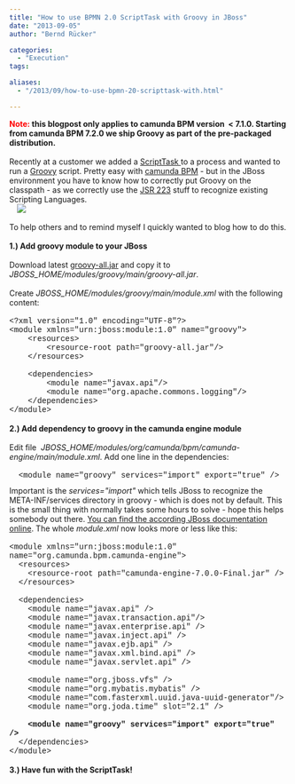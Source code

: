 ```yaml
---
title: "How to use BPMN 2.0 ScriptTask with Groovy in JBoss"
date: "2013-09-05"
author: "Bernd Rücker"

categories:
  - "Execution"
tags: 

aliases:
  - "/2013/09/how-to-use-bpmn-20-scripttask-with.html"

---
```


<div>
<b><span style="color: red;">Note: </span>this blogpost only applies to camunda BPM version &nbsp;&lt; 7.1.0. Starting from camunda BPM 7.2.0 we ship Groovy as part of the pre-packaged distribution.</b><br />
<br />
Recently at a customer we added a <a href="http://docs.camunda.org/latest/api-references/bpmn20/#tasks-script-task">ScriptTask </a>to a process and wanted to run a <a href="http://groovy.codehaus.org/">Groovy</a> script. Pretty easy with <a href="http://www.camunda.org/">camunda BPM</a> - but in the JBoss environment you have to know how to correctly put Groovy on the classpath - as we correctly use the <a href="http://www.jcp.org/en/jsr/detail?id=223">JSR 223</a> stuff to recognize existing Scripting Languages.<br />
<a href="http://1.bp.blogspot.com/-xHla-e8c-Hk/Uii-3TdHHtI/AAAAAAAAAFw/e7wxsEuH1wM/s1600/ScriptTask_Groovy.png" imageanchor="1" style="margin-left: 1em; margin-right: 1em; text-align: center;"><img border="0" src="http://1.bp.blogspot.com/-xHla-e8c-Hk/Uii-3TdHHtI/AAAAAAAAAFw/e7wxsEuH1wM/s1600/ScriptTask_Groovy.png" /></a><br />
<br />
To help others and to remind myself I quickly wanted to blog how to do this.<br />
<a name='more'></a><br />
<div>
<b>1.) Add groovy module to your JBoss</b></div>
<div>
<div>
<br /></div>
</div>
<div>
Download latest <a href="http://mvnrepository.com/artifact/org.codehaus.groovy/groovy-all">groovy-all.jar</a> and copy it to <i>JBOSS_HOME/modules/groovy/main/groovy-all.jar</i>.</div>
<div>
<br />
Create&nbsp;<i>JBOSS_HOME/modules/groovy/main/module.xml</i> with the following content:</div>
<br />
<div class="MsoNormal">
<span style="font-family: Courier New, Courier, monospace;">&lt;?xml version="1.0"
encoding="UTF-8"?&gt;<o:p></o:p></span></div>
<div>
<div class="MsoNormal">
<span style="font-family: Courier New, Courier, monospace;">&lt;module
xmlns="urn:jboss:module:1.0" name="groovy"&gt;<o:p></o:p></span></div>
<div class="MsoNormal">
<span style="font-family: Courier New, Courier, monospace;">&nbsp;&nbsp;&nbsp; &lt;resources&gt;<o:p></o:p></span></div>
<div class="MsoNormal">
<span style="font-family: Courier New, Courier, monospace;">&nbsp;&nbsp;&nbsp;&nbsp;&nbsp;&nbsp;&nbsp;
&lt;resource-root path="groovy-all.jar"/&gt;<o:p></o:p></span></div>
<div class="MsoNormal">
<span style="font-family: Courier New, Courier, monospace;">&nbsp;&nbsp;&nbsp;
&lt;/resources&gt;<o:p></o:p></span></div>
<div class="MsoNormal">
<span style="font-family: Courier New, Courier, monospace;">&nbsp;&nbsp;&nbsp;&nbsp;&nbsp;&nbsp;&nbsp;
<o:p></o:p></span></div>
<div class="MsoNormal">
<span style="font-family: Courier New, Courier, monospace;">&nbsp;&nbsp;&nbsp;
&lt;dependencies&gt;<o:p></o:p></span></div>
<div class="MsoNormal">
<span style="font-family: Courier New, Courier, monospace;">&nbsp;&nbsp;&nbsp;&nbsp;&nbsp;&nbsp;&nbsp;
&lt;module name="javax.api"/&gt;<o:p></o:p></span></div>
<div class="MsoNormal">
<span style="font-family: Courier New, Courier, monospace;">&nbsp;&nbsp;&nbsp;&nbsp;&nbsp;&nbsp;&nbsp;
&lt;module name="org.apache.commons.logging"/&gt;<o:p></o:p></span></div>
<div class="MsoNormal">
<span style="font-family: Courier New, Courier, monospace;">&nbsp;&nbsp;&nbsp;
&lt;/dependencies&gt;<o:p></o:p></span></div>
<div class="MsoNormal">
<span style="font-family: Courier New, Courier, monospace;">&lt;/module&gt;</span><span style="font-family: &quot;Arial&quot;,&quot;sans-serif&quot;; font-size: 10.0pt; mso-fareast-font-family: &quot;Times New Roman&quot;;"><o:p></o:p></span></div>
<div class="MsoNormal">
<span style="font-family: inherit;"><br /></span></div>
<div class="MsoNormal">
<span style="font-family: inherit;"><b>2.) Add dependency to groovy in the camunda engine module</b></span></div>
<div class="MsoNormal">
<span style="font-family: inherit;"><b><br /></b></span></div>
<div class="MsoNormal">
Edit file &nbsp;<i>JBOSS_HOME/modules/org/camunda/bpm/camunda-engine/main/module.xml</i>. Add one line in the dependencies:</div>
<div class="MsoNormal">
<br /></div>
<div class="MsoNormal">
<span style="font-family: Courier New, Courier, monospace;">&nbsp; &lt;module name="groovy"
services="import" export="true" /&gt;</span><span style="font-family: &quot;Arial&quot;,&quot;sans-serif&quot;; font-size: 10.0pt; mso-fareast-font-family: &quot;Times New Roman&quot;;"><o:p></o:p></span></div>
<div class="MsoNormal">
<span style="font-family: Courier New, Courier, monospace; font-size: x-small;"><br /></span></div>
<div class="MsoNormal">
<span style="font-family: inherit;">Important is the <i>services="import"</i> which tells JBoss to recognize the META-INF/services directory in groovy - which is does not by default. This is the small thing with normally takes some hours to solve - hope this helps somebody out there. <a href="https://docs.jboss.org/author/display/AS7/Class+Loading+in+AS7">You can find the according JBoss documentation online</a>. The whole <i>module.xml</i> now looks more or less like this:&nbsp;</span></div>
<div class="MsoNormal">
<span style="font-family: inherit;"><br /></span></div>
<div class="MsoNormal">
<span style="font-family: Courier New, Courier, monospace;">&lt;module xmlns="urn:jboss:module:1.0" name="org.camunda.bpm.camunda-engine"&gt;</span></div>
<div class="MsoNormal">
<span style="font-family: Courier New, Courier, monospace;">&nbsp; &lt;resources&gt;</span></div>
<div class="MsoNormal">
<span style="font-family: Courier New, Courier, monospace;">&nbsp; &nbsp; &lt;resource-root path="camunda-engine-7.0.0-Final.jar" /&gt;</span></div>
<div class="MsoNormal">
<span style="font-family: Courier New, Courier, monospace;">&nbsp; &lt;/resources&gt;</span></div>
<div class="MsoNormal">
<span style="font-family: Courier New, Courier, monospace;"><br /></span></div>
<div class="MsoNormal">
<span style="font-family: Courier New, Courier, monospace;">&nbsp; &lt;dependencies&gt;</span></div>
<div class="MsoNormal">
<span style="font-family: Courier New, Courier, monospace;">&nbsp; &nbsp; &lt;module name="javax.api" /&gt;</span></div>
<div class="MsoNormal">
<span style="font-family: Courier New, Courier, monospace;">&nbsp; &nbsp; &lt;module name="javax.transaction.api"/&gt;</span></div>
<div class="MsoNormal">
<span style="font-family: Courier New, Courier, monospace;">&nbsp; &nbsp; &lt;module name="javax.enterprise.api" /&gt;</span></div>
<div class="MsoNormal">
<span style="font-family: Courier New, Courier, monospace;">&nbsp; &nbsp; &lt;module name="javax.inject.api" /&gt;</span></div>
<div class="MsoNormal">
<span style="font-family: Courier New, Courier, monospace;">&nbsp; &nbsp; &lt;module name="javax.ejb.api" /&gt;</span></div>
<div class="MsoNormal">
<span style="font-family: Courier New, Courier, monospace;">&nbsp; &nbsp; &lt;module name="javax.xml.bind.api" /&gt;&nbsp;</span></div>
<div class="MsoNormal">
<span style="font-family: Courier New, Courier, monospace;">&nbsp; &nbsp; &lt;module name="javax.servlet.api" /&gt;</span></div>
<div class="MsoNormal">
<span style="font-family: Courier New, Courier, monospace;">&nbsp; &nbsp;&nbsp;</span></div>
<div class="MsoNormal">
<span style="font-family: Courier New, Courier, monospace;">&nbsp; &nbsp; &lt;module name="org.jboss.vfs" /&gt;</span></div>
<div class="MsoNormal">
<span style="font-family: 'Courier New', Courier, monospace;">&nbsp; &nbsp; &lt;module name="org.mybatis.mybatis" /&gt;</span><span class="Apple-tab-span" style="font-family: 'Courier New', Courier, monospace; white-space: pre;"> </span></div>
<div class="MsoNormal">
<span style="font-family: Courier New, Courier, monospace;">&nbsp; &nbsp; &lt;module name="com.fasterxml.uuid.java-uuid-generator"/&gt;</span></div>
<div class="MsoNormal">
<span style="font-family: Courier New, Courier, monospace;">&nbsp; &nbsp; &lt;module name="org.joda.time" slot="2.1" /&gt; &nbsp; &nbsp; &nbsp; &nbsp;</span></div>
<div class="MsoNormal">
<span style="font-family: Courier New, Courier, monospace;">&nbsp; &nbsp;&nbsp;</span></div>
<div class="MsoNormal">
<span style="font-family: Courier New, Courier, monospace;">&nbsp; &nbsp; <b>&lt;module name="groovy" services="import" export="true" /&gt;</b> &nbsp; &nbsp;</span></div>
<div class="MsoNormal">
<span style="font-family: Courier New, Courier, monospace;">&nbsp; &lt;/dependencies&gt;</span></div>
<div class="MsoNormal">
</div>
<div class="MsoNormal">
<span style="font-family: Courier New, Courier, monospace;">&lt;/module&gt;</span></div>
<div>
<br /></div>
<div class="MsoNormal">
<span style="font-family: inherit;"><b>3.) Have fun with the ScriptTask!</b></span></div>
<div class="MsoNormal">
<span style="font-family: inherit;"><br /></span></div>
<div class="separator" style="clear: both; text-align: center;">
<br /></div>
<div class="MsoNormal">
<span style="font-family: inherit;"><br /></span></div>
</div>
</div>